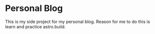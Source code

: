 # Personal Blog

This is my side project for my personal blog. Reason for me to do this is learn and practice astro.build.
